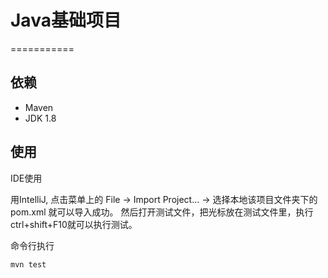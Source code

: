 # Java基础项目

===========

## 依赖

- Maven
- JDK 1.8

## 使用

IDE使用

用IntelliJ, 点击菜单上的 File -> Import Project... -> 选择本地该项目文件夹下的pom.xml 就可以导入成功。
然后打开测试文件，把光标放在测试文件里，执行ctrl+shift+F10就可以执行测试。

命令行执行

    mvn test
    